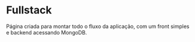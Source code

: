 # Fullstack
Página criada para montar todo o fluxo da aplicação, com um front simples e backend acessando MongoDB.
